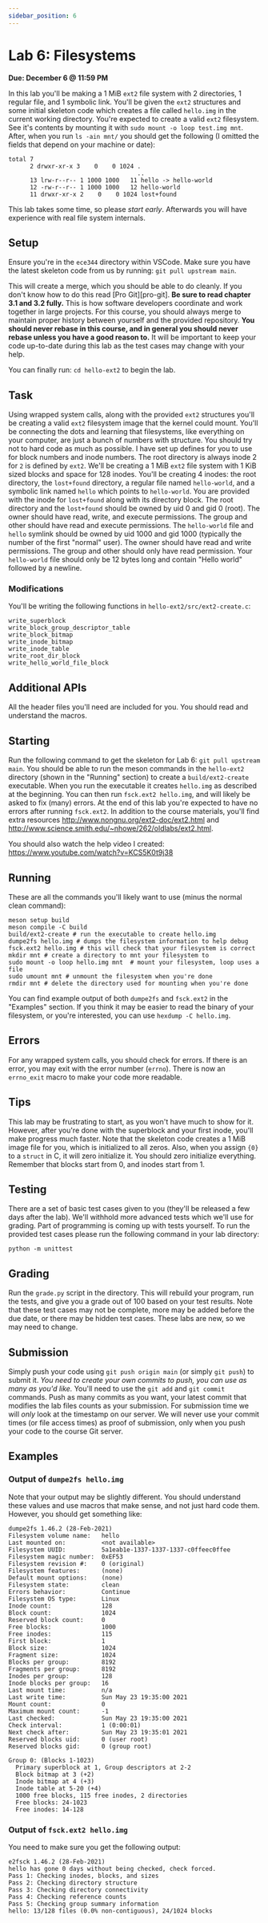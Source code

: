 ```yaml
---
sidebar_position: 6
---
```


# Lab 6: Filesystems

**Due: December 6 @ 11:59 PM**

In this lab you'll be making a 1 MiB `ext2` file system with 2
directories, 1 regular file, and 1 symbolic link.
You'll be given the `ext2` structures and some initial skeleton code
which creates a file called `hello.img` in the current working
directory.
You're expected to create a valid `ext2` filesystem.
See it's contents by mounting it with `sudo mount -o loop test.img mnt`.
After, when you run `ls -ain mnt/` you should get the following
(I omitted the fields that depend on your machine or date):

    total 7
          2 drwxr-xr-x 3    0    0 1024 .
                                        ..
          13 lrw-r--r-- 1 1000 1000   11 hello -> hello-world
          12 -rw-r--r-- 1 1000 1000   12 hello-world
          11 drwxr-xr-x 2    0    0 1024 lost+found

This lab takes some time, so please *start early*.
Afterwards you will have experience with real file system internals.

## Setup

Ensure you're in the `ece344` directory within VSCode.
Make sure you have the latest skeleton code from us by running:
`git pull upstream main`.

This will create a merge, which you should be able to do cleanly.
If you don't know how to do this read [Pro Git][pro-git].
**Be sure to read chapter 3.1 and 3.2 fully.**
This is how software developers coordinate and work together in large projects.
For this course, you should always merge to maintain proper history between
yourself and the provided repository.
**You should never rebase in this course, and in general you should
never rebase unless you have a good reason to.**
It will be important to keep your code up-to-date during this lab as the
test cases may change with your help.

You can finally run: `cd hello-ext2` to begin the lab.

## Task

Using wrapped system calls, along with the provided `ext2` structures
you'll be creating a valid `ext2` filesystem image that the kernel
could mount.
You'll be connecting the dots and learning that filesystems, like everything
on your computer, are just a bunch of numbers with structure.
You should try not to hard code as much as possible.
I have set up defines for you to use for block numbers and inode numbers.
The root directory is always inode 2 for `2` is defined by `ext2`.
We'll be creating a 1 MiB `ext2` file system with 1 KiB sized blocks
and space for 128 inodes.
You'll be creating 4 inodes: the root directory, the `lost+found`
directory, a regular file named `hello-world`, and a symbolic link
named `hello` which points to `hello-world`.
You are provided with the inode for `lost+found` along with its
directory block.
The root directory and the `lost+found` should be owned by uid 0
and gid 0 (root).
The owner should have read, write, and execute permissions.
The group and other should have read and execute permissions.
The `hello-world` file and `hello` symlink should be
owned by uid 1000 and gid 1000 (typically the number of the first "normal"
user).
The owner should have read and write permissions.
The group and other should only have read permission.
Your `hello-world` file should only be 12 bytes long and contain
"Hello world" followed by a newline.

### Modifications

You'll be writing the following functions in
`hello-ext2/src/ext2-create.c`:

    write_superblock
    write_block_group_descriptor_table
    write_block_bitmap
    write_inode_bitmap
    write_inode_table
    write_root_dir_block
    write_hello_world_file_block

## Additional APIs

All the header files you'll need are included for you.
You should read and understand the macros.

## Starting

Run the following command to get the skeleton for Lab 6:
`git pull upstream main`.
You should be able to run the meson commands in the `hello-ext2`
directory (shown in the "Running" section) to
create a `build/ext2-create` executable.
When you run the executable it creates `hello.img` as described
at the beginning.
You can then run `fsck.ext2 hello.img`, and will likely be
asked to fix (many) errors.
At the end of this lab you're expected to have no errors after running
`fsck.ext2`.
In addition to the course materials, you'll find extra resources
<http://www.nongnu.org/ext2-doc/ext2.html> and
<http://www.science.smith.edu/~nhowe/262/oldlabs/ext2.html>.

You should also watch the help video I created:
<https://www.youtube.com/watch?v=KCS5K0t9j38>

## Running

These are all the commands you'll likely want to use (minus the normal
clean command):

    meson setup build
    meson compile -C build
    build/ext2-create # run the executable to create hello.img
    dumpe2fs hello.img # dumps the filesystem information to help debug
    fsck.ext2 hello.img # this will check that your filesystem is correct
    mkdir mnt # create a directory to mnt your filesystem to
    sudo mount -o loop hello.img mnt  # mount your filesystem, loop uses a file
    sudo umount mnt # unmount the filesystem when you're done
    rmdir mnt # delete the directory used for mounting when you're done

You can find example output of both `dumpe2fs` and
`fsck.ext2` in the "Examples" section.
If you think it may be easier to read the binary of your filesystem, or
you're interested, you can use `hexdump -C hello.img`.

## Errors

For any wrapped system calls, you should check for errors.
If there is an error, you may exit with the error number (`errno`).
There is now an `errno_exit` macro to make your code more readable.

## Tips

This lab may be frustrating to start, as you won't have much to show for it.
However, after you're done with the superblock and your first inode, you'll
make progress much faster.
Note that the skeleton code creates a 1 MiB image file for you, which is
initialized to all zeros.
Also, when you assign `{0}` to a `struct` in C, it will
zero initialize it.
You should zero initialize everything.
Remember that blocks start from 0, and inodes start from 1.

## Testing

There are a set of basic test cases given to you (they'll be released a few
days after the lab).
We'll withhold more advanced tests which we'll use for grading.
Part of programming is coming up with tests yourself.
To run the provided test cases please run the following command in your lab
directory:

    python -m unittest

## Grading

Run the `grade.py` script in the directory.
This will rebuild your program, run the tests, and give you a grade out of
100 based on your test results.
Note that these test cases may not be complete, more may be added before the
due date, or there may be hidden test cases.
These labs are new, so we may need to change.

## Submission

Simply push your code using `git push origin main` (or simply
`git push`) to submit it.
*You need to create your own commits to push, you can use as many
as you'd like.*
You'll need to use the `git add` and `git commit` commands.
Push as many commits as you want, your latest commit that modifies
the lab files counts as your submission.
For submission time we will *only* look at the timestamp on our server.
We will never use your commit times (or file access times) as proof of
submission, only when you push your code to the course Git server.

## Examples

### Output of `dumpe2fs hello.img`

Note that your output may be slightly different. You should understand these
values and use macros that make sense, and not just hard code them.
However, you should get something like:

    dumpe2fs 1.46.2 (28-Feb-2021)
    Filesystem volume name:   hello
    Last mounted on:          <not available>
    Filesystem UUID:          5a1eab1e-1337-1337-1337-c0ffeec0ffee
    Filesystem magic number:  0xEF53
    Filesystem revision #:    0 (original)
    Filesystem features:      (none)
    Default mount options:    (none)
    Filesystem state:         clean
    Errors behavior:          Continue
    Filesystem OS type:       Linux
    Inode count:              128
    Block count:              1024
    Reserved block count:     0
    Free blocks:              1000
    Free inodes:              115
    First block:              1
    Block size:               1024
    Fragment size:            1024
    Blocks per group:         8192
    Fragments per group:      8192
    Inodes per group:         128
    Inode blocks per group:   16
    Last mount time:          n/a
    Last write time:          Sun May 23 19:35:00 2021
    Mount count:              0
    Maximum mount count:      -1
    Last checked:             Sun May 23 19:35:00 2021
    Check interval:           1 (0:00:01)
    Next check after:         Sun May 23 19:35:01 2021
    Reserved blocks uid:      0 (user root)
    Reserved blocks gid:      0 (group root)

    Group 0: (Blocks 1-1023)
      Primary superblock at 1, Group descriptors at 2-2
      Block bitmap at 3 (+2)
      Inode bitmap at 4 (+3)
      Inode table at 5-20 (+4)
      1000 free blocks, 115 free inodes, 2 directories
      Free blocks: 24-1023
      Free inodes: 14-128

### Output of `fsck.ext2 hello.img`

You need to make sure you get the following output:

    e2fsck 1.46.2 (28-Feb-2021)
    hello has gone 0 days without being checked, check forced.
    Pass 1: Checking inodes, blocks, and sizes
    Pass 2: Checking directory structure
    Pass 3: Checking directory connectivity
    Pass 4: Checking reference counts
    Pass 5: Checking group summary information
    hello: 13/128 files (0.0% non-contiguous), 24/1024 blocks

